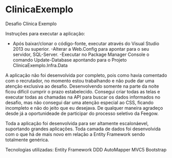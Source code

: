 # ClinicaExemplo
 Desafio Clínica Exemplo

Instruções para executar a aplicação:
- Após baixar/clonar o código-fonte, executar através do Visual Studio 2013 ou superior.
-Alterar a Web.Config para apontar para o seu servidor, SQL-Server.
-Executar no Package Manager Console o comando Update-Database apontando para o Projeto ClinicaExemplo.Infra.Data

A aplicação não foi desenvolvida por completo, pois como havia comentado com o recrutador, no momento estou trabalhando e não pude dar uma atenção exclusiva ao desafio. Desenvolvendo somente na parte da noite ficou difícil cumprir o prazo estabelecido.
Consegui criar todas as telas e executar todas as chamadas na API para buscar os dados informados no desafio, mas não consegui dar uma atenção especial ao CSS, ficando incompleto e não do jeito que eu desejava.
De qualquer maneira agradeço desde já a oportunideade de participar do processo seletivo da Feegow.

Toda a aplicação foi desenvolvida para ser altamente escalonáevel, suportando grandes aplicações. Toda camada de dados foi desenvolvida com o que há de mais novo em relação a Entity Framework sendo totalmente genérica. 

Tecnologias utilizadas:
Entity Framework DDD
AutoMapper
MVC5
Bootstrap

